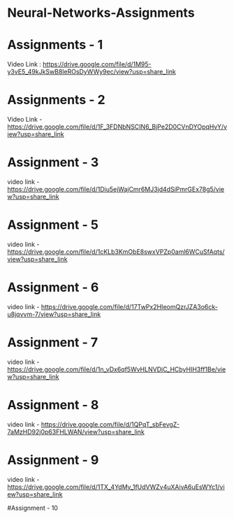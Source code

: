 # Neural-Networks-Assignments

# Assignments - 1
Video Link : https://drive.google.com/file/d/1M95-y3vE5_49kJkSwB8leROsDyWWy9ec/view?usp=share_link

# Assignments - 2
Video Link - https://drive.google.com/file/d/1F_3FDNbNSCIN6_BjPe2D0CVnDYOpqHvY/view?usp=share_link

# Assignment - 3
video link - https://drive.google.com/file/d/1Diu5ejWajCmr6MJ3jd4dSiPmrGEx78g5/view?usp=share_link

# Assignment - 5
video link - https://drive.google.com/file/d/1cKLb3KmObE8swxVPZp0aml6WCuSfAqts/view?usp=share_link

# Assignment - 6
video link - https://drive.google.com/file/d/17TwPx2HIeomQzrJZA3o6ck-u8jqvvm-7/view?usp=share_link

# Assignment - 7
video link - https://drive.google.com/file/d/1n_vDx6qf5WvHLNVDjC_HCbyHIH3ff1Be/view?usp=share_link

# Assignment - 8
video link - https://drive.google.com/file/d/1QPqT_sbFevgZ-7aMzHD92j0p63FHLWAN/view?usp=share_link

# Assignment - 9
video link - https://drive.google.com/file/d/1TX_4YdMy_1fUdVWZv4uXAivA6uEsWYc1/view?usp=share_link

#Assignment - 10
